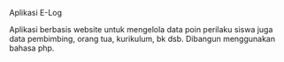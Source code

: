 Aplikasi E-Log

Aplikasi berbasis website untuk mengelola data poin perilaku siswa juga data pembimbing, orang tua, kurikulum, bk dsb. Dibangun menggunakan bahasa php. 
